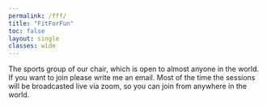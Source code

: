 ```yaml
---
permalink: /fff/
title: "FitForFun"
toc: false
layout: single
classes: wide
---
```


The sports group of our chair, which is open to almost anyone in the world. If you want to join please write me an email. Most of the time the sessions will be broadcasted live via zoom, so you can join from anywhere in the world.
